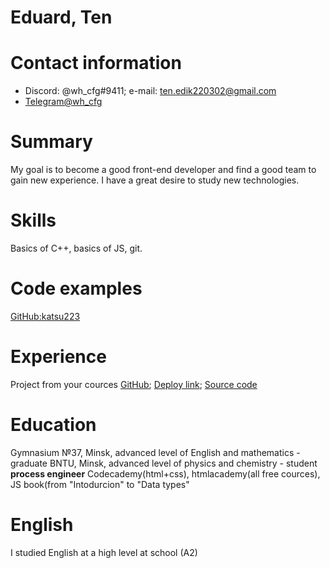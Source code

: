 # Eduard, Ten
# Contact information
* Discord: @wh_cfg#9411; e-mail: [ten.edik220302@gmail.com](mailto:ten.edik220302@gmail.com)
* [Telegram@wh_cfg](https://telegram.me/wh_cfg)
# Summary
My goal is to become a good front-end developer and find a good team to gain new experience. I have a great desire to study  new technologies.
# Skills 
Basics of C++, basics of JS, git.
# Code examples 
[GitHub:katsu223](https://github.com/katsu223/lambda-restaurant)
# Experience
Project from your cources [GitHub](https://github.com/rolling-scopes-school/tasks/blob/2018-Q3/tasks/markup-1.md); [Deploy link](http://lambda-restaurant.surge.sh/); [Source code](https://github.com/katsu223/lambda-restaurant)
# Education 
Gymnasium №37, Minsk, advanced level of English and mathematics - graduate
BNTU, Minsk, advanced level of physics and chemistry - student
**process engineer**
Сodecademy(html+css), htmlacademy(all free cources), JS book(from "Intodurcion" to "Data types"
# English 
I studied English at a high level at school (A2)
